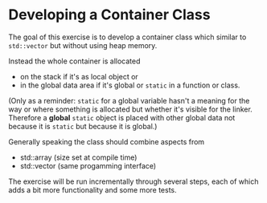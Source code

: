 # Developing a Container Class

The goal of this exercise is to develop a container class which similar
to `std::vector` but without using heap memory.

Instead the whole container is allocated
-   on the stack if it's as local object or
-   in the global data area if it's global or `static` in a function or
    class.

(Only as a reminder: `static` for a global variable hasn't a meaning for the
way or where something is allocated but whether it's visible for the linker.
Therefore a **global** `static` object is placed with other global data not
because it is `static` but because it is global.)

Generally speaking the class should combine aspects from
-   std::array (size set at compile time)
-   std::vector (same progamming interface)

The exercise will be run incrementally through several steps, each of
which adds a bit more functionality and some more tests.
